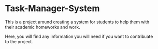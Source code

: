 # Task-Manager-System

This is a project around creating a system for students to help them with their academic homeworks and work.

Here, you will find any information you will need if you want to contribuate to the project.
